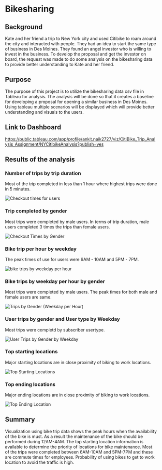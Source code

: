 # Bikesharing
## Background
Kate and her friend a trip to New York city and used Citibike to roam around the city and interacted with people. They had an idea to start the same type of business in Des Moines. They found an angel investor who is willing to invest in the business. To develop the proposal and get the investor on board, the request was made to do some analysis on the bikesharing data to provide better understanding to Kate and her friend.
## Purpose
The purpose of this project is to utilize the bikesharing data csv file in Tableau for analysis. The analysis will be done so that it creates a baseline for developing a proposal for opening a similar business in Des Moines. Using tableau multiple scenarios will be displayed which will provide better understanding and visuals to the users.
## Link to Dashboard
https://public.tableau.com/app/profile/ankit.naik2727/viz/CitiBike_Trip_Analysis_Assignment/NYCitibikeAnalysis?publish=yes

## Results of the analysis
### Number of trips by trip duration
Most of the trip completed in less than 1 hour where highest trips were done in 5 minutes.

![Checkout times for users](https://user-images.githubusercontent.com/103617509/193273341-244fa02b-090f-498b-8355-bea7fbce8664.png)
### Trip completed by gender
Most trips were completed by male users. In terms of trip duration, male users completed 3 times the trips than female users.

![Checkout Times by Gender](https://user-images.githubusercontent.com/103617509/193273339-09a9d5f0-c582-44d3-93b3-bdc9f14b958b.png)
### Bike trip per hour by weekday
The peak times of use for users were 6AM - 10AM and 5PM - 7PM. 

![bike trips by weekday per hour](https://user-images.githubusercontent.com/103617509/193273349-7b08bfe8-5ce1-4ffb-9601-3a2876e14b94.png)
### Bike trips by weekday per hour by gender
Most trips were completed by male users. The peak times for both male and female users are same.

![Trips by Gender (Weekday per Hour)](https://user-images.githubusercontent.com/103617509/193273345-0df60e16-5b1b-477c-94ec-3ccdd133faf1.png)
### User trips by gender and User type by Weekday
Most trips were completd by subscriber usertype.

![User Trips by Gender by Weekday](https://user-images.githubusercontent.com/103617509/193273346-c09d5e6e-a052-453b-a5bd-c82281d5a866.png)
### Top starting locations
Major starting locations are in close proximity of biking to work locations.

![Top Starting Locations](https://user-images.githubusercontent.com/103617509/193273344-1e2a8fc0-7c77-478d-8c28-f6eb34432544.png)
### Top ending locations
Major ending locations are in close proximity of biking to work locations.

![Top Ending Location](https://user-images.githubusercontent.com/103617509/193273343-329557ae-cabb-4824-9879-93d59d205a6b.png)
## Summary
Visualization using bike trip data shows the peak hours when the availability of the bike is must. As a result the maintenance of the bike should be performed during 12AM-4AM. The top starting location information is available to determine the priority of locations for bike maintenance. Most of the trips were completed between 6AM-10AM and 5PM-7PM and these are commute times for employees.  Probability of using bikes to get to work location to avoid the traffic is high.
